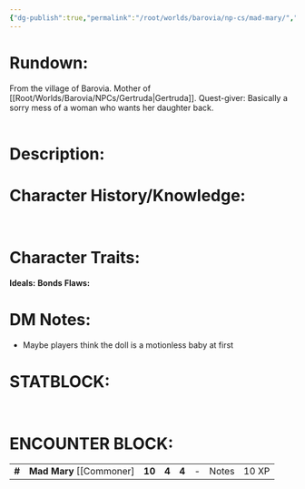 ```yaml
---
{"dg-publish":true,"permalink":"/root/worlds/barovia/np-cs/mad-mary/","tags":["Barovia"]}
---
```


# **Rundown:**

From the village of Barovia.
Mother of [[Root/Worlds/Barovia/NPCs/Gertruda\|Gertruda]].
Quest-giver: Basically a sorry mess of a woman who wants her daughter back.  
 
# **Description:**


# **Character History/Knowledge:**

 
# **Character Traits:** 

**Ideals:**
**Bonds**
**Flaws:**

# **DM Notes:**

-   Maybe players think the doll is a motionless baby at first

# **STATBLOCK:**

 

# **ENCOUNTER BLOCK:**

|        |                             |        |       |       |     |       |       |
|--------|-----------------------------|--------|-------|-------|-----|-------|-------|
| **\#** | **Mad Mary** \[\[Commoner\] | **10** | **4** | **4** | \-  | Notes | 10 XP |

 